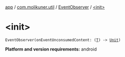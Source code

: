 [app](../../index.md) / [com.molikuner.util](../index.md) / [EventObserver](index.md) / [&lt;init&gt;](./-init-.md)

# &lt;init&gt;

`EventObserver(onEventUnconsumedContent: (`[`T`](index.md#T)`) -> `[`Unit`](https://kotlinlang.org/api/latest/jvm/stdlib/kotlin/-unit/index.html)`)`

**Platform and version requirements:** android

